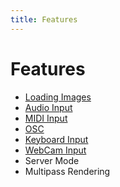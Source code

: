```yaml
---
title: Features
---
```

# Features

- [Loading Images](/features/image)
- [Audio Input](/features/audio)
- [MIDI Input](/features/midi)
- [OSC](/features/osc)
- [Keyboard Input](/features/keyboard)
- [WebCam Input](/features/webcam)
- Server Mode
- Multipass Rendering
